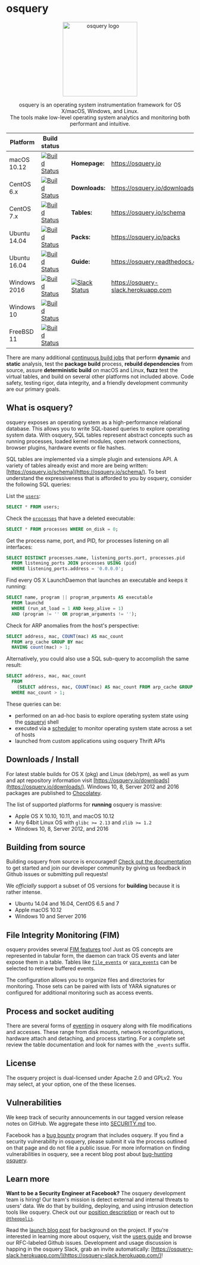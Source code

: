# osquery

<p align="center">
<img align="center" src="https://osquery.io/assets/logo-dark.png" alt="osquery logo" width="200"/>

<p align="center">
osquery is an operating system instrumentation framework for OS X/macOS, Windows, and Linux. <br/>
The tools make low-level operating system analytics and monitoring both performant and intuitive.

| Platform | Build status  | | | |
|----------|---------------|---|---|---|
macOS 10.12    | [![Build Status](https://jenkins.osquery.io/job/osqueryMasterBuildOSX10.12/badge/icon)](https://jenkins.osquery.io/job/osqueryMasterBuildOSX10.12/) | | **Homepage:** | https://osquery.io
CentOS 6.x | [![Build Status](https://jenkins.osquery.io/job/osqueryMasterBuildCentOS6/badge/icon)](https://jenkins.osquery.io/job/osqueryMasterBuildCentOS6/) | | **Downloads:** | https://osquery.io/downloads
CentOS 7.x   | [![Build Status](https://jenkins.osquery.io/job/osqueryMasterBuildCentOS7/badge/icon)](https://jenkins.osquery.io/job/osqueryMasterBuildCentOS7/) | | **Tables:** | https://osquery.io/schema
Ubuntu 14.04   | [![Build Status](https://jenkins.osquery.io/job/osqueryMasterBuildUbuntu14/badge/icon)](https://jenkins.osquery.io/job/osqueryMasterBuildUbuntu14/) | | **Packs:** | https://osquery.io/packs
Ubuntu 16.04 | [![Build Status](https://jenkins.osquery.io/job/osqueryMasterBuildUbuntu16/badge/icon)](https://jenkins.osquery.io/job/osqueryMasterBuildUbuntu16/) | | **Guide:** | https://osquery.readthedocs.org
Windows 2016 | [![Build Status](https://jenkins.osquery.io/job/osqueryMasterBuildWindows2016/badge/icon)](https://jenkins.osquery.io/job/osqueryMasterBuildWindows16/) | | [![Slack Status](https://osquery-slack.herokuapp.com/badge.svg)](https://osquery-slack.herokuapp.com) | https://osquery-slack.herokuapp.com
Windows 10 | [![Build Status](https://jenkins.osquery.io/job/osqueryMasterBuildWindows10/badge/icon)](https://jenkins.osquery.io/job/osqueryMasterBuildWindows10/) | | |
FreeBSD 11 | [![Build Status](https://jenkins.osquery.io/job/osqueryMasterBuildFreeBSD11/badge/icon)](https://jenkins.osquery.io/job/osqueryMasterBuildFreeBSD11/) | | |

There are many additional [continuous build jobs](https://jenkins.osquery.io/) that perform **dynamic** and **static** analysis, test the **package build** process, **rebuild dependencies** from source, assure **deterministic build** on macOS and Linux, **fuzz** test the virtual tables, and build on several other platforms not included above. Code safety, testing rigor, data integrity, and a friendly development community are our primary goals.

## What is osquery?

osquery exposes an operating system as a high-performance relational database. This allows you to write SQL-based queries to explore operating system data. With osquery, SQL tables represent abstract concepts such as running processes, loaded kernel modules, open network connections, browser plugins, hardware events or file hashes.

SQL tables are implemented via a simple plugin and extensions API. A variety of tables already exist and more are being written: [https://osquery.io/schema](https://osquery.io/schema/). To best understand the expressiveness that is afforded to you by osquery, consider the following SQL queries:

List the [`users`](https://osquery.io/schema/#users):
```sql
SELECT * FROM users;
```

Check the [`processes`](https://osquery.io/schema/#processes) that have a deleted executable:
```sql
SELECT * FROM processes WHERE on_disk = 0;
```

Get the process name, port, and PID, for processes listening on all interfaces:
```sql
SELECT DISTINCT processes.name, listening_ports.port, processes.pid
  FROM listening_ports JOIN processes USING (pid)
  WHERE listening_ports.address = '0.0.0.0';
```

Find every OS X LaunchDaemon that launches an executable and keeps it running:
```sql
SELECT name, program || program_arguments AS executable
  FROM launchd
  WHERE (run_at_load = 1 AND keep_alive = 1)
  AND (program != '' OR program_arguments != '');
```

Check for ARP anomalies from the host's perspective:

```sql
SELECT address, mac, COUNT(mac) AS mac_count
  FROM arp_cache GROUP BY mac
  HAVING count(mac) > 1;
```

Alternatively, you could also use a SQL sub-query to accomplish the same result:

```sql
SELECT address, mac, mac_count
  FROM
    (SELECT address, mac, COUNT(mac) AS mac_count FROM arp_cache GROUP BY mac)
  WHERE mac_count > 1;
```

These queries can be:
* performed on an ad-hoc basis to explore operating system state using the [osqueryi](https://osquery.readthedocs.org/en/latest/introduction/using-osqueryi/) shell
* executed via a [scheduler](https://osquery.readthedocs.org/en/latest/introduction/using-osqueryd/) to monitor operating system state across a set of hosts
* launched from custom applications using osquery Thrift APIs

## Downloads / Install

For latest stable builds for OS X (pkg) and Linux (deb/rpm), as well as yum and apt repository information visit [https://osquery.io/downloads](https://osquery.io/downloads/). Windows 10, 8, Server 2012 and 2016 packages are published to [Chocolatey](https://chocolatey.org/packages/osquery).

The list of supported platforms for **running** osquery is massive:
- Apple OS X 10.10, 10.11, and macOS 10.12
- Any 64bit Linux OS with `glibc >= 2.13` and `zlib >= 1.2`
- Windows 10, 8, Server 2012, and 2016

## Building from source

Building osquery from source is encouraged! [Check out the documentation](https://osquery.readthedocs.org/en/latest/development/building/) to get started and join our developer community by giving us feedback in Github issues or submitting pull requests!

We *officially* support a subset of OS versions for **building** because it is rather intense.
- Ubuntu 14.04 and 16.04, CentOS 6.5 and 7
- Apple macOS 10.12
- Windows 10 and Server 2016

## File Integrity Monitoring (FIM)

osquery provides several [FIM features](http://osquery.readthedocs.org/en/stable/deployment/file-integrity-monitoring/) too! Just as OS concepts are represented in tabular form, the daemon can track OS events and later expose them in a table. Tables like [`file_events`](https://osquery.io/schema/#file_events) or [`yara_events`](https://osquery.io/schema/#yara_events) can be selected to retrieve buffered events.

The configuration allows you to organize files and directories for monitoring. Those sets can be paired with lists of YARA signatures or configured for additional monitoring such as access events.

## Process and socket auditing

There are several forms of [eventing](http://osquery.readthedocs.org/en/stable/development/pubsub-framework/) in osquery along with file modifications and accesses. These range from disk mounts, network reconfigurations, hardware attach and detaching, and process starting. For a complete set review the table documentation and look for names with the `_events` suffix.

## License

The osquery project is dual-licensed under Apache 2.0 and GPLv2. You may select, at your option, one of the these licenses.

## Vulnerabilities

We keep track of security announcements in our tagged version release notes on GitHub. We aggregate these into [SECURITY.md](https://github.com/facebook/osquery/blob/master/SECURITY.md) too.

Facebook has a [bug bounty](https://www.facebook.com/whitehat/) program that includes osquery. If you find a security vulnerability in osquery, please submit it via the process outlined on that page and do not file a public issue. For more information on finding vulnerabilities in osquery, see a recent blog post about [bug-hunting osquery](https://www.facebook.com/notes/facebook-bug-bounty/bug-hunting-osquery/954850014529225).

## Learn more

**Want to be a Security Engineer at Facebook?** The osquery development team is hiring! Our team's mission is detect external and internal threats to users' data. We do that by building, deploying, and using intrusion detection tools like osquery. Check out our [position description](https://www.facebook.com/careers/jobs/a0I1200000JXmWQEA1/) or reach out to [`@theopolis`](https://github.com/theopolis).

Read the [launch blog post](https://code.facebook.com/posts/844436395567983/introducing-osquery/) for background on the project.
If you're interested in learning more about osquery, visit the [users guide](https://osquery.readthedocs.org/) and browse our RFC-labeled Github issues. Development and usage discussion is happing in the osquery Slack, grab an invite automatically: [https://osquery-slack.herokuapp.com/](https://osquery-slack.herokuapp.com/)!
